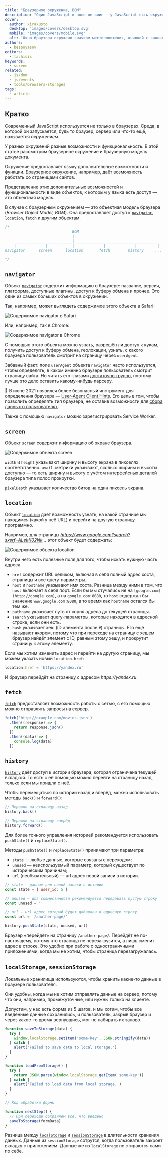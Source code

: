 ```yaml
---
title: "Браузерное окружение, BOM"
description: "Один JavaScript в поле не воин — у JavaScript есть окружение, которое делает его таким мощным и популярным."
cover:
  author: kirakusto
  desktop: 'images/covers/desktop.svg'
  mobile: 'images/covers/mobile.svg'
  alt: 'Окно браузера окружено значком местоположения, книжкой с закладкой, рукой, которая кидает мяч, котиком...'
authors:
  - bespoyasov
editors:
  - tachisis
keywords:
  - screen
related:
  - js/dom
  - js/events
  - tools/browsers-storages
tags:
  - article
---
```


## Кратко

Современный JavaScript используется не только в браузерах. Среда, в которой он запускается, будь то браузер, сервер или что-то ещё, называется _окружением_.

У разных окружений разные возможности и функциональность. В этой статье рассмотрим браузерное окружение и браузерную модель документа.

Окружение предоставляет языку дополнительные возможности и функции. Браузерное окружение, например, даёт возможность работать со страницами сайтов.

Представление этих дополнительных возможностей и функциональности в виде объектов, к которым у языка есть доступ — это объектная модель.

В случае с браузерным окружением — это объектная модель браузера (_Browser Object Model, BOM_). Она предоставляет доступ к [`navigator`](/js/window-navigator/), [`location`](/js/window-location/), [`fetch`](/js/fetch/) и другим объектам.

```js
/*
                              BOM
                              |
    __________________________|______________________________________
    |             |           |             |             |         |
navigator      screen      location       fetch        history     ...

*/
```

## `navigator`

Объект [`navigator`](/js/window-navigator/) содержит информацию о браузере: название, версия, платформа, доступные плагины, доступ к буферу обмена и прочее. Это один из самых больших объектов в окружении.

Так, например, может выглядеть содержимое этого объекта в Safari:

![Содержимое navigator в Safari](images/1.png)

Или, например, так в Chrome:

![Содержимое navigator в Chrome](images/2.png)

С помощью этого объекта можно узнать, разрешён ли доступ к кукам, получить доступ к буферу обмена, геолокации, узнать, с какого браузера пользователь смотрит на страницу через `userAgent`.

Забавный факт: поле `userAgent` объекта `navigator` часто используется, чтобы определять, в каком именно браузере пользователь смотрит страницу сайта. Но читать его глазами [достаточно трудно](https://docs.microsoft.com/en-us/previous-versions/windows/internet-explorer/ie-developer/compatibility/ms537503(v=vs.85)), поэтому лучше это дело оставить какому-нибудь парсеру.

<aside>

💬 В июне 2021 появился более безопасный инструмент для определения браузера — [User-Agent Client Hints](https://wicg.github.io/ua-client-hints/). Его цель в том, чтобы позволить определять тип браузера, не оставив возможности для [сбора данных о пользователях](https://w3c.github.io/fingerprinting-guidance/#dfn-passive-fingerprinting).

</aside>

Также с помощью `navigator` можно зарегистрировать Service Worker.

## `screen`

Объект `screen` содержит информацию об экране браузера.

![Содержимое объекта screen](images/3.png)

`width` и `height` указывают ширину и высоту экрана в пикселях соответственно. `avail-`метрики указывают, сколько ширины и высоты доступно — то есть ширину и высоту с учётом интерфейсных деталей браузера типа полос прокрутки.

`pixelDepth` указывает количество битов на один пиксель экрана.

## `location`

Объект [`location`](/js/window-location/) даёт возможность узнать, на какой странице мы находимся (какой у неё URL) и перейти на другую страницу программно.

Например, для страницы _https://www.google.com?search?sxsrf=ALekK02Nk..._ этот объект будет содержать:

![Содержимое объекта location](images/4.png)

Внутри него есть полезные поля для того, чтобы искать нужную часть адреса.

- `href` содержит URL целиком, включая в себя полный адрес хоста, страницы и все query-параметры.
- `host` и `hostname` указывают имя хоста. Разница между ними в том, что `host` включает в себя порт. Если бы мы стучались не на `[google.com](http://google.com)`, а на `google.com:8080`, то `host` содержал бы значение `www.google.com:8080`, в то время как `hostname` остался бы тем же.
- `pathname` указывает путь от корня адреса до текущей страницы.
- `search` указывает query-параметры, которые находятся в адресной строке, если они есть.
- `hash` указывает хеш (ID элемента после `#`) страницы. Его ещё называют якорем, потому что при переходе на страницу с хешем браузер найдёт элемент с ID, равным этому хешу, и прокрутит страницу к этому элементу.

Если мы хотим изменить адрес и перейти на другую страницу, мы можем указать новый `location.href`:

```js
location.href = 'https://yandex.ru'
```

И браузер перейдёт на страницу с адресом _https://yandex.ru_.

## `fetch`

[`fetch`](/js/fetch/) предоставляет возможность работы с сетью, с его помощью можно отправлять запросы на сервер.

```js
fetch('http://example.com/movies.json')
  .then((response) => {
    return response.json()
  })
  .then((data) => {
    console.log(data)
  })
```

## `history`

[`history`](/js/window-history/) даёт доступ к истории браузера, которая ограничена текущей вкладкой. То есть с её помощью можно перейти на страницу назад, только если мы пришли с неё.

Чтобы перемещаться по истории назад и вперёд, можно использовать методы `back()` и `forward()`:

```js
// Перешли на страницу назад
history.back()

// Перешли на страницу вперёд
history.forward()
```

Для более точного управления историей рекомендуется использовать `pushState()` и `replaceState()`.

Методы `pushState()` и `replaceState()` принимают три параметра:

- `state` — любые данные, которые связаны с переходом;
- `unused` — неиспользуемый параметр, который существует по историческим причинам;
- `url` (необязательный) — url адрес новой записи в истории.

```js
// state — данные для новой записи в истории
const state = { user_id: 5 }

// unused — для совместимости рекомендуется передавать пустую строку
const unused = ''

// url — url адрес который будет добавлен в адресную строку
const url = '/another-page/'

history.pushState(state, unused, url)
```

Браузер «перейдёт» на страницу `/another-page/`. Перейдёт не по-настоящему, потому что страница не перезагрузится, а лишь сменит адрес в строке. Это удобно при работе с одностраничными приложениями, когда мы не хотим, чтобы страница перезагружалась.

## `localStorage`, `sessionStorage`

Локальные хранилища используются, чтобы хранить какие-то данные в браузере пользователя.

Они удобны, когда мы не хотим отправлять данные на сервер, потому что они, например, промежуточные, или нужны только на клиенте.

Допустим, у нас есть форма из 5 шагов, и мы хотим, чтобы все введённые данные сохранились, и пользователь, закрыв браузер и через какое-то время вернувшись, мог не набирать их заново.

```js
function saveToStorage(data) {
  try {
    window.localStorage.setItem('some-key', JSON.stringify(data))
  } catch {
    alert('Failed to save data to local storage.')
  }
}

function loadFromStorage() {
  try {
    return JSON.parse(window.localStorage.getItem('some-key'))
  } catch {
    alert('Failed to load data from local storage.')
  }
}

// Код обработки формы

function nextStep() {
  // При переходе сохраняем всё, что введено
  saveToStorage(formData)
}
```

Разница между [`localStorage`](/js/local-storage/) и [`sessionStorage`](/js/session-storage/) в длительности хранения данных. Данные из `sessionStorage` сотрутся, когда пользователь закроет вкладку с приложением. Данные же из `localStorage` не стираются сами по себе.
